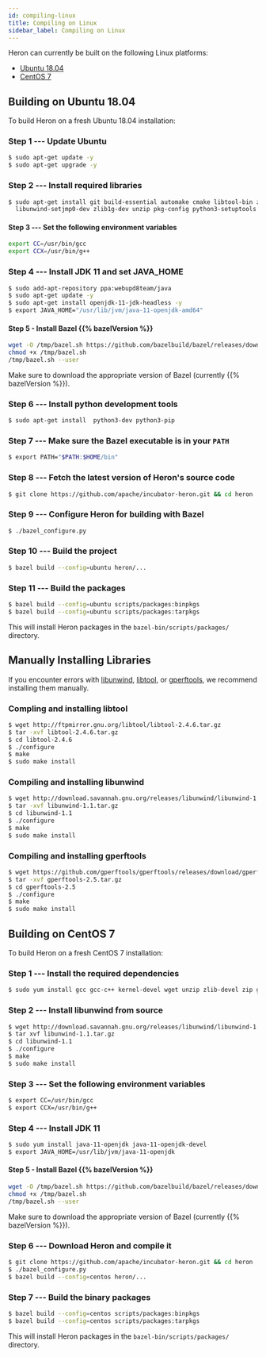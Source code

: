 ```yaml
---
id: compiling-linux
title: Compiling on Linux
sidebar_label: Compiling on Linux
---
```

<!--
    Licensed to the Apache Software Foundation (ASF) under one
    or more contributor license agreements.  See the NOTICE file
    distributed with this work for additional information
    regarding copyright ownership.  The ASF licenses this file
    to you under the Apache License, Version 2.0 (the
    "License"); you may not use this file except in compliance
    with the License.  You may obtain a copy of the License at
      http://www.apache.org/licenses/LICENSE-2.0
    Unless required by applicable law or agreed to in writing,
    software distributed under the License is distributed on an
    "AS IS" BASIS, WITHOUT WARRANTIES OR CONDITIONS OF ANY
    KIND, either express or implied.  See the License for the
    specific language governing permissions and limitations
    under the License.
-->

Heron can currently be built on the following Linux platforms:

* [Ubuntu 18.04](#building-on-ubuntu-18.04)
* [CentOS 7](#building-on-centos-7)

## Building on Ubuntu 18.04

To build Heron on a fresh Ubuntu 18.04 installation:

### Step 1 --- Update Ubuntu

```bash
$ sudo apt-get update -y
$ sudo apt-get upgrade -y
```

### Step 2 --- Install required libraries

```bash
$ sudo apt-get install git build-essential automake cmake libtool-bin zip ant \
  libunwind-setjmp0-dev zlib1g-dev unzip pkg-config python3-setuptools libcppunit-dev -y
```

#### Step 3 --- Set the following environment variables

```bash
export CC=/usr/bin/gcc
export CCX=/usr/bin/g++
```

### Step 4 --- Install JDK 11 and set JAVA_HOME

```bash
$ sudo add-apt-repository ppa:webupd8team/java
$ sudo apt-get update -y
$ sudo apt-get install openjdk-11-jdk-headless -y
$ export JAVA_HOME="/usr/lib/jvm/java-11-openjdk-amd64"
```

#### Step 5 - Install Bazel {{% bazelVersion %}}

```bash
wget -O /tmp/bazel.sh https://github.com/bazelbuild/bazel/releases/download/0.26.0/bazel-0.26.0-installer-linux-x86_64.sh
chmod +x /tmp/bazel.sh
/tmp/bazel.sh --user
```

Make sure to download the appropriate version of Bazel (currently {{%
bazelVersion %}}).

### Step 6 --- Install python development tools
```bash
$ sudo apt-get install  python3-dev python3-pip
```

### Step 7 --- Make sure the Bazel executable is in your `PATH`

```bash
$ export PATH="$PATH:$HOME/bin"
```

### Step 8 --- Fetch the latest version of Heron's source code

```bash
$ git clone https://github.com/apache/incubator-heron.git && cd heron
```

### Step 9 --- Configure Heron for building with Bazel

```bash
$ ./bazel_configure.py
```

### Step 10 --- Build the project

```bash
$ bazel build --config=ubuntu heron/...
```

### Step 11 --- Build the packages

```bash
$ bazel build --config=ubuntu scripts/packages:binpkgs
$ bazel build --config=ubuntu scripts/packages:tarpkgs
```

This will install Heron packages in the `bazel-bin/scripts/packages/` directory.

## Manually Installing Libraries

If you encounter errors with [libunwind](http://www.nongnu.org/libunwind), [libtool](https://www.gnu.org/software/libtool), or
[gperftools](https://github.com/gperftools/gperftools/releases), we recommend
installing them manually.

### Compling and installing libtool

```bash
$ wget http://ftpmirror.gnu.org/libtool/libtool-2.4.6.tar.gz
$ tar -xvf libtool-2.4.6.tar.gz
$ cd libtool-2.4.6
$ ./configure
$ make
$ sudo make install
```

### Compiling and installing libunwind

```bash
$ wget http://download.savannah.gnu.org/releases/libunwind/libunwind-1.1.tar.gz
$ tar -xvf libunwind-1.1.tar.gz
$ cd libunwind-1.1
$ ./configure
$ make
$ sudo make install
```

### Compiling and installing gperftools

```bash
$ wget https://github.com/gperftools/gperftools/releases/download/gperftools-2.5/gperftools-2.5.tar.gz
$ tar -xvf gperftools-2.5.tar.gz
$ cd gperftools-2.5
$ ./configure
$ make
$ sudo make install
```

## Building on CentOS 7

To build Heron on a fresh CentOS 7 installation:

### Step 1 --- Install the required dependencies

```bash
$ sudo yum install gcc gcc-c++ kernel-devel wget unzip zlib-devel zip git automake cmake patch libtool cppunit-devel ant pkg-config -y
```

### Step 2 --- Install libunwind from source

```bash
$ wget http://download.savannah.gnu.org/releases/libunwind/libunwind-1.1.tar.gz
$ tar xvf libunwind-1.1.tar.gz
$ cd libunwind-1.1
$ ./configure
$ make
$ sudo make install
```

### Step 3 --- Set the following environment variables

```bash
$ export CC=/usr/bin/gcc
$ export CCX=/usr/bin/g++
```

### Step 4 --- Install JDK 11

```bash
$ sudo yum install java-11-openjdk java-11-openjdk-devel
$ export JAVA_HOME=/usr/lib/jvm/java-11-openjdk
```

#### Step 5 - Install Bazel {{% bazelVersion %}}

```bash
wget -O /tmp/bazel.sh https://github.com/bazelbuild/bazel/releases/download/0.26.0/bazel-0.26.0-installer-linux-x86_64.sh
chmod +x /tmp/bazel.sh
/tmp/bazel.sh --user
```

Make sure to download the appropriate version of Bazel (currently {{%
bazelVersion %}}).

### Step 6 --- Download Heron and compile it

```bash
$ git clone https://github.com/apache/incubator-heron.git && cd heron
$ ./bazel_configure.py
$ bazel build --config=centos heron/...
```

### Step 7 --- Build the binary packages

```bash
$ bazel build --config=centos scripts/packages:binpkgs
$ bazel build --config=centos scripts/packages:tarpkgs
```

This will install Heron packages in the `bazel-bin/scripts/packages/` directory.
